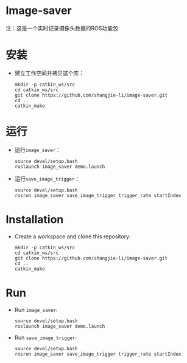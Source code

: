 # Image-saver

注：这是一个实时记录摄像头数据的ROS功能包

# 安装
 - 建立工作空间并拷贝这个库：
   ```Shell
   mkdir -p catkin_ws/src
   cd catkin_ws/src
   git clone https://github.com/shangjie-li/image-saver.git
   cd ..
   catkin_make
   ```

# 运行
 - 运行`image_saver`：
   ```Shell
   source devel/setup.bash
   roslaunch image_saver demo.launch
   ```
 - 运行`save_image_trigger`：
   ```Shell
   source devel/setup.bash
   rosrun image_saver save_image_trigger trigger_rate startIndex
   ```

# Installation
 - Create a workspace and clone this repository:
    ```Shell
   mkdir -p catkin_ws/src
   cd catkin_ws/src
   git clone https://github.com/shangjie-li/image-saver.git
   cd ..
   catkin_make
   ```

# Run
 - Run `image_saver`:
   ```Shell
   source devel/setup.bash
   roslaunch image_saver demo.launch
   ```
 - Run `save_image_trigger`:
   ```Shell
   source devel/setup.bash
   rosrun image_saver save_image_trigger trigger_rate startIndex
   ```   
   
   

